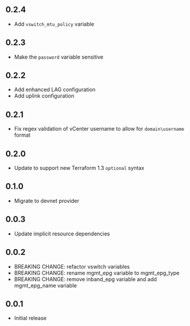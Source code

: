 ## 0.2.4

- Add `vswitch_mtu_policy` variable

## 0.2.3

- Make the `password` variable sensitive

## 0.2.2

- Add enhanced LAG configuration
- Add uplink configuration

## 0.2.1

- Fix regex validation of vCenter username to allow for `domain\username` format

## 0.2.0

- Update to support new Terraform 1.3 `optional` syntax

## 0.1.0

- Migrate to devnet provider

## 0.0.3

- Update implicit resource dependencies

## 0.0.2

- BREAKING CHANGE: refactor vswitch variables
- BREAKING CHANGE: rename mgmt_epg variable to mgmt_epg_type
- BREAKING CHANGE: remove inband_epg variable and add mgmt_epg_name variable

## 0.0.1

- Initial release
